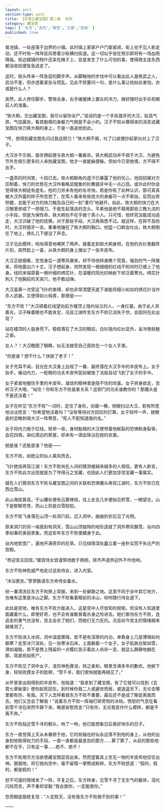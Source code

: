 ```yaml
---
layout: post
section-type: post
title: 【东雪之藏宝图】第二章  初现
category: 藏宝图
tags: [ '东方','古代','架空','江湖','武侠' ]
published: true
---
```

普池镇，一处座落于边界的小镇。此时镇上家家户户门窗紧闭，街上也不见人影走动，还不时有一阵阵狂风卷着沙砾横扫街道。这一切似乎皆在预示即将有一场血雨降临。街边摆铺的物什还呆在摊子上，显是发生了什么可怕的事，使得商主连东西都没收拾便急急逃走了。

这时，街头传来一阵急促的脚步声。从脚触地的步伐中可以看出此人是练武之人，武功不差，但亦透着紧张与慌乱。见此不禁要问一句，是什么事让他如此害怕，亦或是什么人？

突然，此人停住脚步，警惕全身，右手缓缓拂上置左的冷刀，做好随时出手杀死眼前人的准备。

“铁大桐，交出藏宝图，我可以留你全尸。”说话的是一个手执狼牙的大汉，趾高气昂，气焰嚣张，看其魁梧的身躯力气倒是不会小的。汉子不知从哪得来的消息说藏宝图在快刀铁大桐的身上，于是一直追他到此。

“哼，想得到藏宝图先问过我这把刀！”铁大桐不屑，吐了口痰便抄起家伙对上了汉子。

大汉亦不示弱，狼牙撩起便与铁大桐一番厮杀。铁大桐武功并不弱于大汉，为避免节外生枝引更多的人来抢藏宝图，他才一直能躲便躲。但如今已至绝境，方不得不出手。

一盏茶的时间里，十招已去。铁大桐额角的虚汗已暴露了他的忧心，他招招被对方压制着，快刀的优势在大汉咋看略显粗鲁的抡舞狼牙中无一点凸现。或许此时你会觉得铁大桐徒有虚名，他的刀并未有他的名号快。若是你有了此种认识，那可真真被大汉外露的样子所忽悠了，在常人看来有些庞大的身躯可一点不笨拙，反而出奇矫健，总能于对方的快刀触及自己的一刻“凑巧”地避开。如此，铁大桐的快刀在大汉眼里却成了一把慢刀。于是生起落逃的念头，平素他是绝不屑用那些三教九流的小手段，但是为保性命，铁大桐也不在乎做个真小人。只可惜，他终究没能成功逃走，大汉识破了他的伎俩，对于那些手段，大汉再熟悉不过。就这样，在猝不及防时，大汉将狼牙一击，重重地锤在了铁大桐的胸口。他猛一口鲜血吐出，铁大桐倒在了地上，挣扎几下便没了声息。

汉子见此模样，哈哈得意地嘲笑了两声，接着走到铁大桐身侧，在他的衣衫里翻弄片刻，突然脸上一喜，从铁大桐的身上搜出了一张羊皮布。

大汉正欲细看，忽觉身后一道寒风袭来，却不待他转身瞧个究竟，强劲的气一阵推来，将他震出六十丈。汉子想起身，怵然发现一根细细的红线不知何时已缠上了他身。线的末端穿着一根纤细的绣花针，在温暖的阳光的映射下却泛着寒光。绣花针刺入了他胸前的天突穴，他不敢动弹。

大汉虽第一次受这飞针的束缚，却也非常清楚天底下谁能将细小如丝的绣花针当作杀人武器，又使得如火纯青，那便是——

“东方不败？”大汉顺着红线望向前方楼顶上隐约站立的人，一身红裳。由于此人背着光，汉子眯着眼也不能肯定，况且江湖传言东方不败已消失于世，会因何在此出现？

站在楼顶的人旋身而下。稳稳落在了大汉的眼前。白衫隐内红纱显外，呈冷艳妖魅之姿。

女人？！大汉瞪圆了眼睛，似无法接受自己竟败在一个女人手里。

“你是谁？想干什么？快放了老子！”

女子充耳不闻，目光在大汉身上巡视了一番，最终落在大汉手中的羊皮布上。女子抬手，催动内力，一眨眼的功夫羊皮布犹如被施了法般自动飞到了女子的手中。

女子紧紧地握住手里的羊皮布，凝敛的眼神里是隐不住的欣喜。女子转身欲走，忽听汉子大喝，“站住！你和东方不败是甚关系？这邪门的功夫谁教你的？那魔头是不是还活着！”

女子在听见“东方不败”一词时，定住了身形，剑眉一横，侧眼扫过大汉，若有所思地淡淡而言：“你希望他活着吗？”没有等待对方回应的打算，女子轻哼一声，她眼底的恣睢刺得大汉一阵寒意，“死人不配知道我的名。”

女子将内力施于红线，轻举一收，身材魁梧的大汉便带着他眦裂的恐惧粉身裂骨。血花四溅，染红周边的房屋，却未有一滴血珠沾在她的衣裳。

她是谁？还能是谁？他是——

东方不败，如绝尘的仙人乘风而去。

飞针绝技再现江湖！东方不败尚在人间的猜测被越来越多的人相信。更有人断言，东方不败此次出现就是为了夺得元之宝藏，也因此人们更加坚信宝藏一事属实。

就在人们猜测东方不败与藏宝图之间的关联和恐惧魔头再现江湖时，东方不败已在西北雪山。

此山海拔甚高，于山腰处便有云雾缭绕，往上走去几步便始见积雪，一眼望去，山下是郁郁苍苍，而山上则是白雪皑皑。

东方不败飞身落在山顶一处洞穴前。迈入洞中，曲曲折折后见了光明。

原来洞穴的另一端竟别有洞天，雪山山顶独特的地形造就了洞外寒风飘雪，谷内四季如春的美丽景象。而这些年东方不败便藏身于此。

谷内地势宽广，遍地开满奇异的花草。只见绿荫深处矗立着一座朴实而不失庄严的宫殿。

“恭迎宫主回宫。”蝶宫侍女皆谨慎地跪于两侧，除齐声道恭迎外不作他响。

东方不败神色威严地走过这些侍女，进入内室。

“沐浴更衣。”寥寥数语东方命侍女备水。

经一番清洗后东方不败换上常服，来到一处僻静之地。这里不同于谷中其它地方，也唯有这里是冰山之脚。东方不败看着眼前的冰山，吩咐随行侍女退下。

此处是禁地，唯有东方不败方能进入，这是宫中人尽皆知的规矩。但没有人知道里面藏着什么，即使好奇，也不会有谁敢冒着杀身之险进去。她们害怕东方不败，连逃走的勇气也没有，宫主会杀了她们，而她们无力反抗。况且如今宫主的情绪越来越难测了。

东方不败进入冰洞，洞中温度骤降，若不是有深厚的内功，单靠身上几层薄锦如何御寒？走至冰穴深处，见一张寒冰石床，上面躺着一个女子。女子肌肤白皙如雪，滑如凝脂，若不是唇上残留的一点樱红告示着此人尚存一息，就这么静静地躺在那，简直宛如死尸。

东方不败见了洞中女子，凌厉神色骤消，转之柔和，眼里含满多年的歉疚。他俯下身，轻轻抚摸女子的脸颊，“雪千寻，我们很快就能再相见了。”

从怀里拿出刚得到的羊皮布，他指道：“我拿到了藏宝图，有了它就可以找到《玄君七章秘录》使你起死回生。到时候你我二人或避世而居，或逍遥天下，无论去哪里都有你、有我。天下人怎样看我东方不败不重要，最后还不是成了叛徒离我而去，他们又怎会了解我！”说着东方不败一挥袖打碎旁侧的冰柱。愤怒的气息在看到雪千寻后突然平静下来，略感安慰而言:“只有你，无论我变作什么模样，都是不离不弃。”

东方不败贴近雪千寻的额头，吻了一吻，他已能想象日后美好快乐的日子。

东方一直觉得上天从未眷顾于他，它的祝福也好似永远落不到他的身上，从他的出身到他取得权力的手段，一直一直都是最差劲的那方……算了算了，从前的那些他都不在乎，只有这一事……绝不、绝不！

东方不败用尽方法欲使藏宝图显现出来，然而望着其上空无一物的羊皮布他怔怔出神。狠狠地，将它抛向空中，毫不留情一掌劈成粉碎，东方不败怒道：“假的，假的，都是假的！”

怒不可遏的情绪发了一阵，平复之后，东方转身，见雪千寻了无生气的躯体，泪光闪烁而言，声不重却坚毅:“我会救你，一定能救你。”

忽而眼底狠绝复现：“人定胜天，没有我东方不败做不到的事！”

——